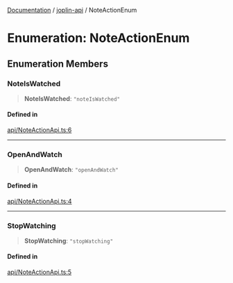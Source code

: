 [Documentation](../../packages.md) / [joplin-api](../index.md) / NoteActionEnum

# Enumeration: NoteActionEnum

## Enumeration Members

### NoteIsWatched

> **NoteIsWatched**: `"noteIsWatched"`

#### Defined in

[api/NoteActionApi.ts:6](https://github.com/rxliuli/joplin-utils/blob/a3a4c55f9104da0aa8b36da1259d082b810b3d68/packages/joplin-api/src/api/NoteActionApi.ts#L6)

---

### OpenAndWatch

> **OpenAndWatch**: `"openAndWatch"`

#### Defined in

[api/NoteActionApi.ts:4](https://github.com/rxliuli/joplin-utils/blob/a3a4c55f9104da0aa8b36da1259d082b810b3d68/packages/joplin-api/src/api/NoteActionApi.ts#L4)

---

### StopWatching

> **StopWatching**: `"stopWatching"`

#### Defined in

[api/NoteActionApi.ts:5](https://github.com/rxliuli/joplin-utils/blob/a3a4c55f9104da0aa8b36da1259d082b810b3d68/packages/joplin-api/src/api/NoteActionApi.ts#L5)

